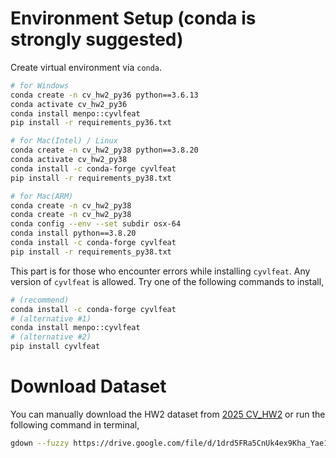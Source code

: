 # Environment Setup (conda is strongly suggested)

Create virtual environment via `conda`.

```bash
# for Windows
conda create -n cv_hw2_py36 python==3.6.13
conda activate cv_hw2_py36
conda install menpo::cyvlfeat
pip install -r requirements_py36.txt

# for Mac(Intel) / Linux
conda create -n cv_hw2_py38 python==3.8.20
conda activate cv_hw2_py38
conda install -c conda-forge cyvlfeat
pip install -r requirements_py38.txt

# for Mac(ARM)
conda create -n cv_hw2_py38
conda create -n cv_hw2_py38
conda config --env --set subdir osx-64
conda install python==3.8.20
conda install -c conda-forge cyvlfeat
pip install -r requirements_py38.txt
```

This part is for those who encounter errors while installing `cyvlfeat`. Any version of `cyvlfeat` is allowed. Try one of the following commands to install,

```bash
# (recommend)
conda install -c conda-forge cyvlfeat
# (alternative #1)
conda install menpo::cyvlfeat
# (alternative #2)
pip install cyvlfeat
```

# Download Dataset

You can manually download the HW2 dataset from [2025 CV_HW2](https://drive.google.com/file/d/1drd5FRa5CnUk4ex9Kha_Yae1cNtfU4uB/view?usp=sharing) or run the following command in terminal,

```bash
gdown --fuzzy https://drive.google.com/file/d/1drd5FRa5CnUk4ex9Kha_Yae1cNtfU4uB/view?usp=sharing
```